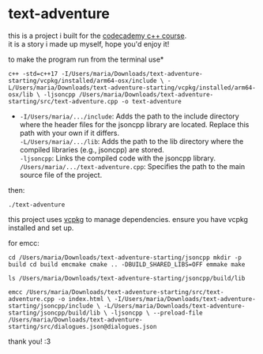 # text-adventure
this is a project i built for the [codecademy c++ course](https://www.codecademy.com/enrolled/courses/learn-c-plus-plus).  
it is a story i made up myself, hope you'd enjoy it!

to make the program run from the terminal use*

`c++ -std=c++17 -I/Users/maria/Downloads/text-adventure-starting/vcpkg/installed/arm64-osx/include \
-L/Users/maria/Downloads/text-adventure-starting/vcpkg/installed/arm64-osx/lib \
-ljsoncpp /Users/maria/Downloads/text-adventure-starting/src/text-adventure.cpp -o text-adventure`

* `-I/Users/maria/.../include`: Adds the path to the include directory where the header files for the jsoncpp library are located. Replace this path with your own if it differs.  
  `-L/Users/maria/.../lib`: Adds the path to the lib directory where the compiled libraries (e.g., jsoncpp) are stored.  
  `-ljsoncpp`: Links the compiled code with the jsoncpp library.  
  `/Users/maria/.../text-adventure.cpp`: Specifies the path to the main source file of the project.  

then:  

`./text-adventure`                                                                                      


this project uses [vcpkg](https://github.com/microsoft/vcpkg) to manage dependencies.
ensure you have vcpkg installed and set up.

for emcc: 

`cd /Users/maria/Downloads/text-adventure-starting/jsoncpp
mkdir -p build
cd build
emcmake cmake .. -DBUILD_SHARED_LIBS=OFF
emmake make`

`ls /Users/maria/Downloads/text-adventure-starting/jsoncpp/build/lib`

`emcc /Users/maria/Downloads/text-adventure-starting/src/text-adventure.cpp -o index.html \
-I/Users/maria/Downloads/text-adventure-starting/jsoncpp/include \
-L/Users/maria/Downloads/text-adventure-starting/jsoncpp/build/lib \
-ljsoncpp \
--preload-file /Users/maria/Downloads/text-adventure-starting/src/dialogues.json@dialogues.json`


thank you! :3
